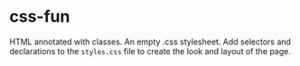 # css-fun

HTML annotated with classes.
An empty .css stylesheet.
Add selectors and declarations to the `styles.css` file to create the look and layout of the page.
